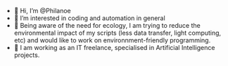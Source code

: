- 👋 Hi, I’m @Philanoe
- 👀 I’m interested in coding and automation in general
- 🌱 Being aware of the need for ecology, I am trying to reduce the environmental impact of my scripts (less data transfer, light computing, etc) and would like to work on environnment-friendly programming.
- 💞️ I am working as an IT freelance, specialised in Artificial Intelligence projects.
<!---
Philanoe/Philanoe is a ✨ special ✨ repository because its `README.md` (this file) appears on your GitHub profile.
You can click the Preview link to take a look at your changes.
--->
